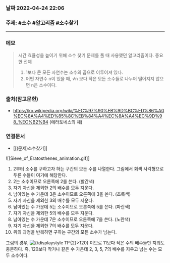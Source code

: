 ### 날짜  2022-04-24 22:06
### 주제: #소수  #알고리즘 #소수찾기
---
### 메모
>  시간 효율성을 높이기 위해 소수 찾기 문제를 풀 때 사용했던 알고리즘이다.
>  중요한 전제
>  1. 1보다 큰 모든 자연수는 소수의 곱으로 이루어져 있다. 
>  2. 어떤 자연수 n이 있을 때, √n 보다 작은 모든 소수들로 나누어 떨어지지 않으면 n은 소수이다.
### 출처(참고문헌)
- https://ko.wikipedia.org/wiki/%EC%97%90%EB%9D%BC%ED%86%A0%EC%8A%A4%ED%85%8C%EB%84%A4%EC%8A%A4%EC%9D%98_%EC%B2%B4  (에라토네스의 체)
### 연결문서
-  [[(문제)소수찾기]]

![[Sieve_of_Eratosthenes_animation.gif]]

1.  2부터 소수를 구하고자 하는 구간의 모든 수를 나열한다. 그림에서 회색 사각형으로 두른 수들이 여기에 해당한다.
2.  2는 소수이므로 오른쪽에 2를 쓴다. (빨간색)
3.  자기 자신을 제외한 2의 배수를 모두 지운다.
4.  남아있는 수 가운데 3은 소수이므로 오른쪽에 3을 쓴다. (초록색)
5.  자기 자신을 제외한 3의 배수를 모두 지운다.
6.  남아있는 수 가운데 5는 소수이므로 오른쪽에 5를 쓴다. (파란색)
7.  자기 자신을 제외한 5의 배수를 모두 지운다.
8.  남아있는 수 가운데 7은 소수이므로 오른쪽에 7을 쓴다. (노란색)
9.  자기 자신을 제외한 7의 배수를 모두 지운다.
10.  위의 과정을 반복하면 구하는 구간의 모든 소수가 남는다.

그림의 경우, ![{\displaystyle 11^{2}>120}](https://wikimedia.org/api/rest_v1/media/math/render/svg/542ed9781025d9b298c52a42b63958fdf35dc985) 이므로 11보다 작은 수의 배수들만 지워도 충분하다. 즉, 120보다 작거나 같은 수 가운데 2, 3, 5, 7의 배수를 지우고 남는 수는 모두 소수이다.